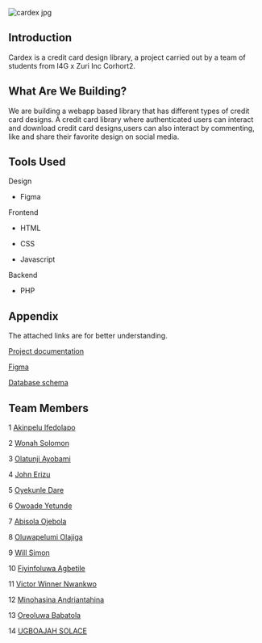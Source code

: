 ![cardex jpg](https://user-images.githubusercontent.com/109958285/206217528-e5137d65-1120-41b2-9b61-432d5a19f49b.jpeg)

## Introduction

Cardex is a credit card design library, a project carried
out by a team of students from I4G x Zuri Inc Corhort2.

## What Are We Building?

We are building a webapp based library that has different types of credit card
designs.
A credit card library where authenticated users can interact and download credit card designs,users can also interact by commenting,
like and share their favorite design on social media.

## Tools Used

Design

- Figma

Frontend

- HTML

- CSS

- Javascript

Backend

- PHP

## Appendix

The attached links are for better understanding.

[Project documentation](https://docs.google.com/document/d/12BSiM8h3QpOXKYy_hLVxyWAap2OBQMh8mFx8HcrEYlo/edit)

[Figma](https://www.figma.com/file/do7Ne8ggW8jVmIVHpbhwK5/DESIGN-SKETCH?node-id=81%3A34&t=Hxm7DbuKTa6yATo8-1)

[Database schema](https://www.figma.com/file/azGyCYE2udRMgLFG0PX5UO/Cardex-Mood-Board)

## Team Members

1 [Akinpelu Ifedolapo](https://github.com/Ifedolap)

2 [Wonah Solomon](https://github.com/macrokins)

3 [Olatunji Ayobami](https://github.com/haywhyvilla)

4 [John Erizu](https://github.com/ghandiii)

5 [Oyekunle Dare](https://github.com/OyekunleDare)

6 [Owoade Yetunde](https://github.com/Y-ade)

7 [Abisola Ojebola](https://github.com/nigelito-a)

8 [Oluwapelumi Olajiga ](https://github.com/OluwapelumiOlajiga)

9 [Will Simon ](https://github.com/Shimnom1)

10 [ Fiyinfoluwa Agbetile](https://github.com/Agbetilefiyin)

11 [Victor Winner Nwankwo](https://github.com/victor-winner)

12 [Minohasina Andriantahina](https://github.com/Minohasina)

13 [Oreoluwa Babatola](https://github.com/Oreoluwa-B)

14 [UGBOAJAH SOLACE](https://github.com/USolace)
